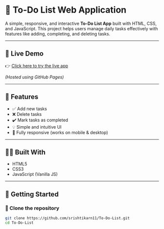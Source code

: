 # 📝 To-Do List Web Application

A simple, responsive, and interactive **To-Do List App** built with HTML, CSS, and JavaScript. This project helps users manage daily tasks effectively with features like adding, completing, and deleting tasks.

---

## 🔗 Live Demo

👉 [Click here to try the live app](https://srishtikarn11.github.io/To-Do-List/)

*(Hosted using GitHub Pages)*

---

## 🎯 Features

- ✅ Add new tasks
- ❌ Delete tasks
- ✔️ Mark tasks as completed
- 💡 Simple and intuitive UI
- 📱 Fully responsive (works on mobile & desktop)

---

## 🧑‍💻 Built With

- HTML5
- CSS3
- JavaScript (Vanilla JS)

---

## 🚀 Getting Started

### 🔧 Clone the repository

```bash
git clone https://github.com/srishtikarn11/To-Do-List.git
cd To-Do-List




















